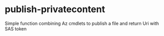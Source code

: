 # publish-privatecontent
Simple function combining Az cmdlets to publish a file and return Uri with SAS token
